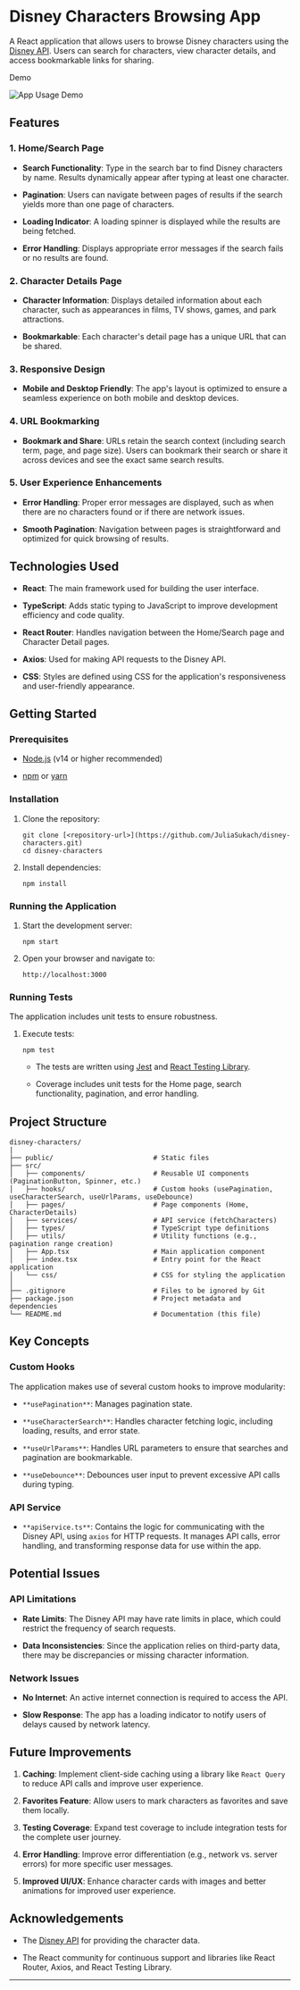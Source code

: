 Disney Characters Browsing App
==============================

A React application that allows users to browse Disney characters using the [Disney API](https://disneyapi.dev/). Users can search for characters, view character details, and access bookmarkable links for sharing.

Demo

![App Usage Demo](./public/demo.gif)

Features
--------

### 1\. Home/Search Page

-   **Search Functionality**: Type in the search bar to find Disney characters by name. Results dynamically appear after typing at least one character.

-   **Pagination**: Users can navigate between pages of results if the search yields more than one page of characters.

-   **Loading Indicator**: A loading spinner is displayed while the results are being fetched.

-   **Error Handling**: Displays appropriate error messages if the search fails or no results are found.

### 2\. Character Details Page

-   **Character Information**: Displays detailed information about each character, such as appearances in films, TV shows, games, and park attractions.

-   **Bookmarkable**: Each character's detail page has a unique URL that can be shared.

### 3\. Responsive Design

-   **Mobile and Desktop Friendly**: The app's layout is optimized to ensure a seamless experience on both mobile and desktop devices.

### 4\. URL Bookmarking

-   **Bookmark and Share**: URLs retain the search context (including search term, page, and page size). Users can bookmark their search or share it across devices and see the exact same search results.

### 5\. User Experience Enhancements

-   **Error Handling**: Proper error messages are displayed, such as when there are no characters found or if there are network issues.

-   **Smooth Pagination**: Navigation between pages is straightforward and optimized for quick browsing of results.

Technologies Used
-----------------

-   **React**: The main framework used for building the user interface.

-   **TypeScript**: Adds static typing to JavaScript to improve development efficiency and code quality.

-   **React Router**: Handles navigation between the Home/Search page and Character Detail pages.

-   **Axios**: Used for making API requests to the Disney API.

-   **CSS**: Styles are defined using CSS for the application's responsiveness and user-friendly appearance.

Getting Started
---------------

### Prerequisites

-   [Node.js](https://nodejs.org/) (v14 or higher recommended)

-   [npm](https://www.npmjs.com/) or [yarn](https://yarnpkg.com/)

### Installation

1.  Clone the repository:

    ```
    git clone [<repository-url>](https://github.com/JuliaSukach/disney-characters.git)
    cd disney-characters
    ```

2.  Install dependencies:

    ```
    npm install
    ```

### Running the Application

1.  Start the development server:

    ```
    npm start
    ```

2.  Open your browser and navigate to:

    ```
    http://localhost:3000
    ```

### Running Tests

The application includes unit tests to ensure robustness.

1.  Execute tests:

    ```
    npm test
    ```

    -   The tests are written using [Jest](https://jestjs.io/) and [React Testing Library](https://testing-library.com/).

    -   Coverage includes unit tests for the Home page, search functionality, pagination, and error handling.

Project Structure
-----------------

```
disney-characters/
|
├── public/                         # Static files
├── src/
│   ├── components/                 # Reusable UI components (PaginationButton, Spinner, etc.)
│   ├── hooks/                      # Custom hooks (usePagination, useCharacterSearch, useUrlParams, useDebounce)
│   ├── pages/                      # Page components (Home, CharacterDetails)
│   ├── services/                   # API service (fetchCharacters)
│   ├── types/                      # TypeScript type definitions
│   ├── utils/                      # Utility functions (e.g., pagination range creation)
│   ├── App.tsx                     # Main application component
│   ├── index.tsx                   # Entry point for the React application
│   └── css/                        # CSS for styling the application
│
├── .gitignore                      # Files to be ignored by Git
├── package.json                    # Project metadata and dependencies
└── README.md                       # Documentation (this file)
```

Key Concepts
------------

### Custom Hooks

The application makes use of several custom hooks to improve modularity:

-   `**usePagination**`: Manages pagination state.

-   `**useCharacterSearch**`: Handles character fetching logic, including loading, results, and error state.

-   `**useUrlParams**`: Handles URL parameters to ensure that searches and pagination are bookmarkable.

-   `**useDebounce**`: Debounces user input to prevent excessive API calls during typing.

### API Service

-   `**apiService.ts**`: Contains the logic for communicating with the Disney API, using `axios` for HTTP requests. It manages API calls, error handling, and transforming response data for use within the app.

Potential Issues
----------------

### API Limitations

-   **Rate Limits**: The Disney API may have rate limits in place, which could restrict the frequency of search requests.

-   **Data Inconsistencies**: Since the application relies on third-party data, there may be discrepancies or missing character information.

### Network Issues

-   **No Internet**: An active internet connection is required to access the API.

-   **Slow Response**: The app has a loading indicator to notify users of delays caused by network latency.

Future Improvements
-------------------

1.  **Caching**: Implement client-side caching using a library like `React Query` to reduce API calls and improve user experience.

2.  **Favorites Feature**: Allow users to mark characters as favorites and save them locally.

3.  **Testing Coverage**: Expand test coverage to include integration tests for the complete user journey.

4.  **Error Handling**: Improve error differentiation (e.g., network vs. server errors) for more specific user messages.

5.  **Improved UI/UX**: Enhance character cards with images and better animations for improved user experience.

Acknowledgements
----------------

-   The [Disney API](https://disneyapi.dev/) for providing the character data.

-   The React community for continuous support and libraries like React Router, Axios, and React Testing Library.

* * * * *
